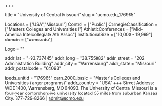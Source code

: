 
+++

title = "University of Central Missouri"
slug = "ucmo.edu_176965"

Locations = ["USA","Missouri"]
Control = ["Public"]
CarnegieClassification = ["Masters Colleges and Universities I"]
AthleticConferences = ["Mid-America Intercollegiate Ath Assoc"]
InstitutionalSize = ["10,000 - 19,999"]
domain = ["ucmo.edu"]

Logo = ""

addr_lat = "-93.737445"
addr_long = "38.755882"
addr_street = "202 Administration Building"
addr_city = "Warrensburg"
addr_state = "Missouri"
addr_postalcode = "64093"

ipeds_unitid = "176965"
carn_2000_basic = "Master's Colleges and Universities (larger programs)"
addr_country = "USA"
+++
    Street Address:  WDE 1400, Warrensburg, MO 64093.  The University of Central Missouri is a four-year comprehensive university located 35 miles from suburban Kansas City.  877-729-8266 | admit@ucmo.edu 
